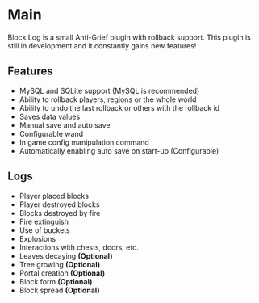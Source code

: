 Main
===========
Block Log is a small Anti-Grief plugin with rollback support.
This plugin is still in development and it constantly gains new features!

Features
-----------
* MySQL and SQLite support (MySQL is recommended)
* Ability to rollback players, regions or the whole world
* Ability to undo the last rollback or others with the rollback id
* Saves data values
* Manual save and auto save
* Configurable wand
* In game config manipulation command
* Automatically enabling auto save on start-up (Configurable)

Logs
-----------
* Player placed blocks
* Player destroyed blocks
* Blocks destroyed by fire
* Fire extinguish
* Use of buckets
* Explosions
* Interactions with chests, doors, etc.
* Leaves decaying **(Optional)**
* Tree growing **(Optional)**
* Portal creation **(Optional)**
* Block form **(Optional)**
* Block spread **(Optional)**